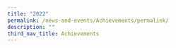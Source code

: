 ```yaml
---
title: "2022"
permalink: /news-and-events/Achievements/permalink/
description: ""
third_nav_title: Achievements
---
```

